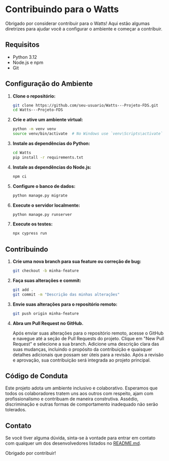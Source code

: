# Contribuindo para o Watts

Obrigado por considerar contribuir para o Watts! Aqui estão algumas diretrizes para ajudar você a configurar o ambiente e começar a contribuir.

## Requisitos

- Python 3.12
- Node.js e npm
- Git

## Configuração do Ambiente

1. **Clone o repositório:**

    ```sh
    git clone https://github.com/seu-usuario/Watts---Projeto-FDS.git
    cd Watts---Projeto-FDS
    ```

2. **Crie e ative um ambiente virtual:**

    ```sh
    python -m venv venv
    source venv/bin/activate  # No Windows use `venv\Scripts\activate`
    ```

3. **Instale as dependências do Python:**

    ```sh
    cd Watts
    pip install -r requirements.txt
    ```

4. **Instale as dependências do Node.js:**

    ```sh
    npm ci
    ```

5. **Configure o banco de dados:**

    ```sh
    python manage.py migrate
    ```

6. **Execute o servidor localmente:**

    ```sh
    python manage.py runserver
    ```

7. **Execute os testes:**

    ```sh
    npx cypress run
    ```

## Contribuindo

1. **Crie uma nova branch para sua feature ou correção de bug:**

    ```sh
    git checkout -b minha-feature
    ```

2. **Faça suas alterações e commit:**

    ```sh
    git add .
    git commit -m "Descrição das minhas alterações"
    ```

3. **Envie suas alterações para o repositório remoto:**

    ```sh
    git push origin minha-feature
    ```

4. **Abra um Pull Request no GitHub.**

   Após enviar suas alterações para o repositório remoto, acesse o GitHub e navegue até a seção de Pull Requests do projeto. Clique em "New Pull Request" e selecione a sua branch. Adicione uma descrição clara das suas mudanças, incluindo o propósito da contribuição e quaisquer detalhes adicionais que possam ser úteis para a revisão. Após a revisão e aprovação, sua contribuição será integrada ao projeto principal.


## Código de Conduta

Este projeto adota um ambiente inclusivo e colaborativo. Esperamos que todos os colaboradores tratem uns aos outros com respeito, ajam com profissionalismo e contribuam de maneira construtiva. Assédio, discriminação e outras formas de comportamento inadequado não serão tolerados.

## Contato

Se você tiver alguma dúvida, sinta-se à vontade para entrar em contato com qualquer um dos desenvolvedores listados no [README.md](README.md).

Obrigado por contribuir!